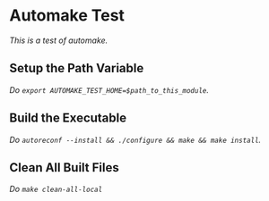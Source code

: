 # Automake Test

*This is a test of automake.*

## Setup the Path Variable

*Do `export AUTOMAKE_TEST_HOME=$path_to_this_module`.*

## Build the Executable

*Do `autoreconf --install && ./configure && make && make install`.*

## Clean All Built Files

*Do `make clean-all-local`*
